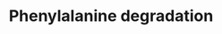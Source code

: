 ---
annotations:
- id: PW:0001288
  parent: classic metabolic pathway
  type: Pathway Ontology
  value: phenylalanine degradation pathway
authors:
- M.Braymer
- MaintBot
- Ddigles
- Egonw
- Eweitz
description: 'While Saccharomyces cerevisiae can use most amino acids as their sole
  nitrogen source, they can only use a few amino acids as a carbon source to support
  growth (CITS:[Large86][Cooper82]).  This is in contrast to most eukaryotes and some
  fungi, which can metabolize amino acids completely, utilizing them as sole sources
  of carbon and nitrogen (CITS:[Stryer88][Large 86]). S. cerevisiae degrade the aromatic
  amino acids (phenylalanine, tyrosine, and tryptophan) and the branched-chain amino
  acids (valine, leucine, and iso-leucine) via the Ehrlich pathway (CITS:[Sentheshanmuganathan60][10989420]).  This
  pathway is comprised of the following steps:  1) deamination of the amino acid to
  the corresponding alpha-keto acid; 2) decarboxylation of the resulting alpha-keto
  acid to the respective aldehyde; and, 3) reduction of the aldehyde to form the corresponding
  long chain or complex alcohol, known as a fusel alcohol or fusel oil (CITS:[10989420][Large
  86]).  Fusel alcohols are important flavor and aroma compounds in yeast-fermented
  food products and beverages (as reported in (CITS:[9546164]).   Aro10p appears to
  be the primary decarboxylase catalyzing the second step in phenylalanine degradation
  (CITS:[12902239][15933030]).   Although Vulrahan et. al. (2003) (CITS:[12902239])
  found that THI3 does not encode an active phenylpyruvate decarboxylase, they found
  Thi3p was required in conjunction with one of the pyruvate decarboxylases  Pdc1p,
  Pdc5p or Pdc6p for the ARO10-independent decarboxylase activity.   The main uptake
  systems for utilizing aromatic amino acids appear to be Gap1p, a general amino acid
  permease, and Wap1p, an inducible amino acid permease with wide substrate specificity
  (CITS:[10207060])  SOURCE: SGD pathways, http://pathway.yeastgenome.org/server.html'
last-edited: 2021-05-20
organisms:
- Saccharomyces cerevisiae
redirect_from:
- /index.php/Pathway:WP573
- /instance/WP573
revision: null
schema-jsonld:
- '@context': https://schema.org/
  '@id': https://wikipathways.github.io/pathways/WP573.html
  '@type': Dataset
  creator:
    '@type': Organization
    name: WikiPathways
  description: 'While Saccharomyces cerevisiae can use most amino acids as their sole
    nitrogen source, they can only use a few amino acids as a carbon source to support
    growth (CITS:[Large86][Cooper82]).  This is in contrast to most eukaryotes and
    some fungi, which can metabolize amino acids completely, utilizing them as sole
    sources of carbon and nitrogen (CITS:[Stryer88][Large 86]). S. cerevisiae degrade
    the aromatic amino acids (phenylalanine, tyrosine, and tryptophan) and the branched-chain
    amino acids (valine, leucine, and iso-leucine) via the Ehrlich pathway (CITS:[Sentheshanmuganathan60][10989420]).  This
    pathway is comprised of the following steps:  1) deamination of the amino acid
    to the corresponding alpha-keto acid; 2) decarboxylation of the resulting alpha-keto
    acid to the respective aldehyde; and, 3) reduction of the aldehyde to form the
    corresponding long chain or complex alcohol, known as a fusel alcohol or fusel
    oil (CITS:[10989420][Large 86]).  Fusel alcohols are important flavor and aroma
    compounds in yeast-fermented food products and beverages (as reported in (CITS:[9546164]).   Aro10p
    appears to be the primary decarboxylase catalyzing the second step in phenylalanine
    degradation (CITS:[12902239][15933030]).   Although Vulrahan et. al. (2003) (CITS:[12902239])
    found that THI3 does not encode an active phenylpyruvate decarboxylase, they found
    Thi3p was required in conjunction with one of the pyruvate decarboxylases  Pdc1p,
    Pdc5p or Pdc6p for the ARO10-independent decarboxylase activity.   The main uptake
    systems for utilizing aromatic amino acids appear to be Gap1p, a general amino
    acid permease, and Wap1p, an inducible amino acid permease with wide substrate
    specificity (CITS:[10207060])  SOURCE: SGD pathways, http://pathway.yeastgenome.org/server.html'
  keywords:
  - 2-oxoglutarate
  - ADH1
  - ADH2
  - ADH3
  - ADH4
  - ADH5
  - ARO10
  - ARO9
  - H2O
  - L-glutamate
  - L-phenylalanine
  - PDC1
  - PDC5
  - PDC6
  - SFA1
  - phenylacetaldehyde
  - phenylethanol
  - phenylpyruvate
  license: CC0
  name: Phenylalanine degradation
seo: CreativeWork
title: Phenylalanine degradation
wpid: WP573
---